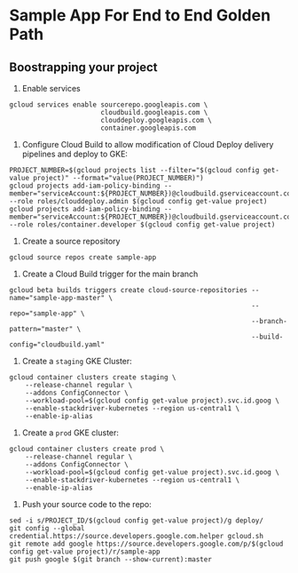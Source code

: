 # Sample App For End to End Golden Path

## Boostrapping your project

1. Enable services

```shell
gcloud services enable sourcerepo.googleapis.com \
                       cloudbuild.googleapis.com \
                       clouddeploy.googleapis.com \
                       container.googleapis.com
```

1. Configure Cloud Build to allow modification of Cloud Deploy delivery pipelines and deploy to GKE:

```shell
PROJECT_NUMBER=$(gcloud projects list --filter="$(gcloud config get-value project)" --format="value(PROJECT_NUMBER)")
gcloud projects add-iam-policy-binding --member="serviceAccount:${PROJECT_NUMBER})@cloudbuild.gserviceaccount.com" --role roles/clouddeploy.admin $(gcloud config get-value project)
gcloud projects add-iam-policy-binding --member="serviceAccount:${PROJECT_NUMBER})@cloudbuild.gserviceaccount.com" --role roles/container.developer $(gcloud config get-value project)
```

1. Create a source repository

```shell
gcloud source repos create sample-app
```

1. Create a Cloud Build trigger for the main branch

```shell
gcloud beta builds triggers create cloud-source-repositories --name="sample-app-master" \
                                                             --repo="sample-app" \
                                                             --branch-pattern="master" \
                                                             --build-config="cloudbuild.yaml"
```

1. Create a `staging` GKE Cluster:

```shell
gcloud container clusters create staging \
    --release-channel regular \
    --addons ConfigConnector \
    --workload-pool=$(gcloud config get-value project).svc.id.goog \
    --enable-stackdriver-kubernetes --region us-central1 \
    --enable-ip-alias
```

1. Create a `prod` GKE cluster:
```shell
gcloud container clusters create prod \
    --release-channel regular \
    --addons ConfigConnector \
    --workload-pool=$(gcloud config get-value project).svc.id.goog \
    --enable-stackdriver-kubernetes --region us-central1 \
    --enable-ip-alias
```

1. Push your source code to the repo:
```shell
sed -i s/PROJECT_ID/$(gcloud config get-value project)/g deploy/
git config --global credential.https://source.developers.google.com.helper gcloud.sh
git remote add google https://source.developers.google.com/p/$(gcloud config get-value project)/r/sample-app
git push google $(git branch --show-current):master
```
